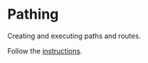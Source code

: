 # Pathing

Creating and executing paths and routes.

Follow the [instructions](https://uwarg-docs.atlassian.net/l/cp/upH7Yqsp).
